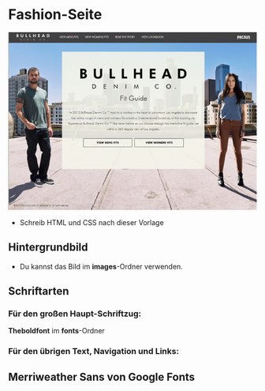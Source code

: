 # Fashion-Seite

![draft](drafts/47.bullhead-denim-co.jpg)
* Schreib HTML und CSS nach dieser Vorlage

## Hintergrundbild
* Du kannst das Bild im **images**-Ordner verwenden.

## Schriftarten
### Für den großen Haupt-Schriftzug:
**Theboldfont** im **fonts**-Ordner

### Für den übrigen Text, Navigation und Links:
**Merriweather Sans** von Google Fonts
---------------------------------------------------

